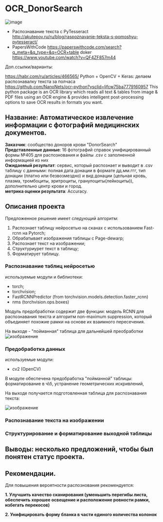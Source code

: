 # OCR_DonorSearch
![image](https://github.com/Eugene-Glukhov/OCR_DonorSearch/assets/117063726/730f15f8-6464-4c6c-a4da-e56a1c89a359)



- Распознавание текста с PyTesseract http://akutepov.ru/ru/blog/raspoznavanie-teksta-s-pomoshyu-pytesseract/
- PapersWithCode https://paperswithcode.com/search?q_meta=&q_type=&q=OCR+table
doker
https://www.youtube.com/watch?v=QF4ZF857m44

Доп.ссылки/варианты:

https://habr.com/ru/articles/466565/ Python + OpenCV + Keras: делаем распознавалку текста за полчаса  
https://github.com/NanoNets/ocr-python?ysclid=ljfcw75ba7779160957 This python package is an OCR library which reads all text & tables from image & PDF files using an OCR engine & provides intelligent post-processing options to save OCR results in formats you want.  


## Название: Автоматическое извлечение информации с фотографий медицинских документов.  
**Заказчик**: сообщество доноров крови "DonorSearch"  
**Представленные данные**: 16 фотографий справок унифицированный формы №405 для распознования и файлы .csv с заполненной информацией из них  
**Ожидаемый результат**: сервис, который распознает и выводит в .csv таблицу с данными: полная дата донации в формате дд.мм.ггг, тип донации (платно или безвозмездно) и вид донации (цельная кровь, плазма, тромбоциты, эритроциты, гранулоциты(лейкоциты)), дополнительно центр крови и город.  
**метрика оценки результата**: Accuracy.
## Описания проекта
Предложенное решение имеет следующий алгоритм:  
1. Распознает таблицу нейросетью на сканах с использованием Fast-rcnn  на Pytorch;
2. Обрабатывает изображения таблицы с Page-dewarp;
3. Распознает текст на изображении;  
4. Структуриурет текст в таблицу;
5. Форматирует таблицу.

### Распознавание таблиц нейросетью

используемые модули и библиотеки:  
- torch;
- torchvision;
- FastRCNNPredictor (from torchvision.models.detection.faster_rcnn)
- nms (torchvision.ops.boxes)

Модуль предобработки содержит две функции: модель RCNN для распознавания текста и алгоритм non-maximum suppression, который объединяет похожие рамки на основе их взаимного пересечения.

На выходе - "пойманная" таблица для дальнейшей преобработки
![изображение](https://github.com/Eugene-Glukhov/OCR_DonorSearch/assets/137832933/cecdc151-ef37-4f41-bce7-86266a0f0a49)


### Предобработка данных

используемые модули:  
- cv2 (OpenCV)

В модуле обеспечена предобработка "пойманной" таблицы: форматирование в ч\б, устранение геометрических искривлений, 

На выходе получается подготовленная таблица для распознавания текста:  

![изображение](https://github.com/Eugene-Glukhov/OCR_DonorSearch/assets/137832933/b355c144-bb83-42e6-8368-5a01ae0c6254)


### Распознавание текста на изображении

### Структурирование и форматирование выходной таблицы

## Выводы: несколько предложений, чтобы был понятен статус проекта.

## Рекомендации.

Для повышения вероятности распознования рекомендуется:  

**1. Улучшить качество сканирования (уменьшить перегибы листа, обеспечить хорошее освещение и расположение ровности рамки, избегать перекосов)**

**2. Унифицировать форму бланка в части единого количества колонок**

